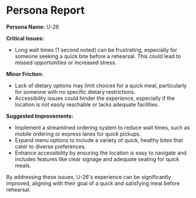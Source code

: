 # Persona Report

**Persona Name:** U-26

**Critical Issues:**
- Long wait times (1 second noted) can be frustrating, especially for someone seeking a quick bite before a rehearsal. This could lead to missed opportunities or increased stress.

**Minor Friction:**
- Lack of dietary options may limit choices for a quick meal, particularly for someone with no specific dietary restrictions. 
- Accessibility issues could hinder the experience, especially if the location is not easily reachable or lacks adequate facilities.

**Suggested Improvements:**
- Implement a streamlined ordering system to reduce wait times, such as mobile ordering or express lanes for quick pickups.
- Expand menu options to include a variety of quick, healthy bites that cater to diverse preferences.
- Enhance accessibility by ensuring the location is easy to navigate and includes features like clear signage and adequate seating for quick meals. 

By addressing these issues, U-26's experience can be significantly improved, aligning with their goal of a quick and satisfying meal before rehearsal.